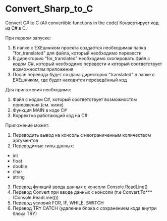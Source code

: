 # Convert_Sharp_to_C
Convert C# to C (All convertible functions in the code)
Конвертирует код из C# в C.

При первом запуске:
1) В папке с EXEшником проекта создаётся необходимая папка "for_translated" для файла, который необходимо перевести
2) В директорию "for_translated" необходимо скопировать файл с кодом C#, который необходимо перевести и который соответствует возможностям приложения
3) После перевода будет создана директория "translated" в папке с EXEшником, где будет находится переведённый код

Для приложения необходимо:
1) Файл с кодом C#, который соответствует возможностям приложения (см. ниже)
2) Функция MAIN в коде C#
3) Корректно работающий код на C#

Приложение может:
1) Переводить вывод на консоль с неограниченным количеством аргументов
2) Переводимые типы данных:
  - int
  - float
  - double
  - char
  - string
3) Перевод функций ввода данных с консоли Console.ReadLine()
4) Перевод Convert при вводе данных с консоли (т.е Convert.To***(Console.ReadLine()))
5) Перевод условий FOR, IF, WHILE, SWITCH
6) Перевод TRY CATCH (удаление блока с сохранением кода внутри блока TRY)
